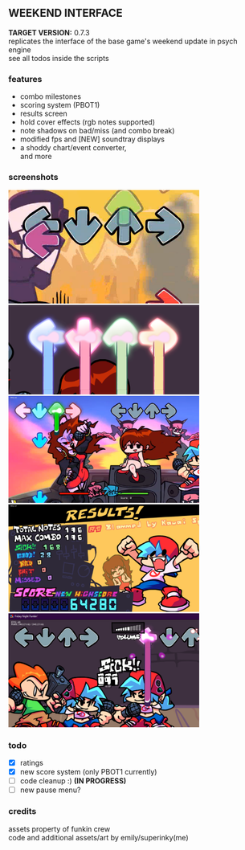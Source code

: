 ## WEEKEND INTERFACE
**TARGET VERSION:** 0.7.3<br>
replicates the interface of the base game's weekend update in psych engine<br>
see all todos inside the scripts<br>

### features
- combo milestones
- scoring system (PBOT1)
- results screen
- hold cover effects (rgb notes supported)
- note shadows on bad/miss (and combo break)
- modified fps and [NEW] soundtray displays
- a shoddy chart/event converter,<br>
and more

### screenshots
<div class='row'>
  <div class='column'>
    <img src='../screens/030ui_bad_notes.png' alt='bad note shadows' width='380'/>
    <img src='../screens/030ui_hold_covers.png' alt='custom hold cover colors' width='380'/>
  </div>
  <div class='column'>
    <img src='../screens/030ui_full.png' alt='full ui' width='380'/>
    <img src='../screens/030ui_results_screen.png' alt='results screen' width='380'/>
  </div>
  <div class='column'>
    <img src='../screens/030ui_fps_soundtray.png' alt='new fps and soundtray displays' width='380'/>
  </div>
</div>

### todo
- [x] ratings
- [x] new score system (only PBOT1 currently)
- [ ] code cleanup :) **(IN PROGRESS)**
- [ ] new pause menu?

### credits
assets property of funkin crew<br>
code and additional assets/art by emily/superinky(me)

